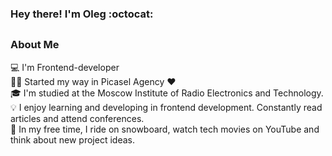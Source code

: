 ### Hey there! I'm Oleg :octocat:

##
### About Me
💻&nbsp;I'm Frontend-developer\
💁‍♂️&nbsp;Started my way in Picasel Agency ❤️\
🎓&nbsp;I'm studied at the Moscow Institute of Radio Electronics and Technology.\
💡&nbsp;I enjoy learning and developing in frontend development. Constantly read articles and attend conferences.\
🍤&nbsp;In my free time, I ride on snowboard, watch tech movies on YouTube and think about new project ideas.
<!-- ##
### 🛠 &nbsp;Tech Stack -->
